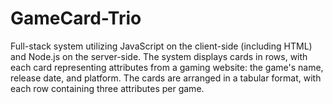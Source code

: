 # GameCard-Trio

Full-stack system utilizing JavaScript on the client-side (including HTML) and Node.js on the server-side. The system displays cards in rows, with each card representing attributes from a gaming website: the game's name, release date, and platform. The cards are arranged in a tabular format, with each row containing three attributes per game.
